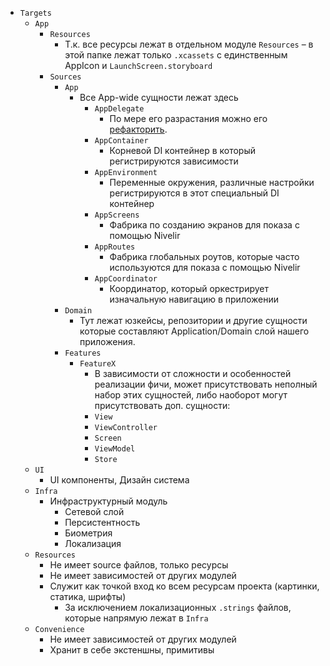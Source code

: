 - `Targets`
    - `App`
        - `Resources`
            - Т.к. все ресурсы лежат в отдельном модуле `Resources` – в этой папке лежат только `.xcassets` с единственным AppIcon и `LaunchScreen.storyboard`
        - `Sources`
            - `App`
                - Все App-wide сущности лежат здесь
                    - `AppDelegate`
                        - По мере его разрастания можно его [рефакторить](https://www.vadimbulavin.com/refactoring-massive-app-delegate/).
                    - `AppContainer`
                        - Корневой DI контейнер в который регистрируются зависимости
                    - `AppEnvironment`
                        - Переменные окружения, различные настройки регистрируются в этот специальный DI контейнер
                    - `AppScreens`
                        - Фабрика по созданию экранов для показа с помощью Nivelir
                    - `AppRoutes`
                        - Фабрика глобальных роутов, которые часто используются для показа с помощью Nivelir
                    - `AppCoordinator`
                        - Координатор, который оркестрирует изначальную навигацию в приложении
            - `Domain`
                - Тут лежат юзкейсы, репозитории и другие сущности которые составляют Application/Domain слой нашего приложения.
            - `Features`
                - `FeatureX`
                    - В зависимости от сложности и особенностей реализации фичи, может присутствовать неполный набор этих сущностей, либо наоборот могут присутствовать доп. сущности:
                    - `View`
                    - `ViewController`
                    - `Screen`
                    - `ViewModel`
                    - `Store`
    - `UI`
        - UI компоненты, Дизайн система
    - `Infra`
        - Инфраструктурный модуль
            - Сетевой слой
            - Персистентность
            - Биометрия
            - Локализация
    - `Resources`
        - Не имеет source файлов, только ресурсы
        - Не имеет зависимостей от других модулей
        - Служит как точкой вход ко всем ресурсам проекта (картинки, статика, шрифты)
            - За исключением локализационных `.strings` файлов, которые напрямую лежат в `Infra`
    - `Convenience`
        - Не имеет зависимостей от других модулей
        - Хранит в себе экстеншны, примитивы
